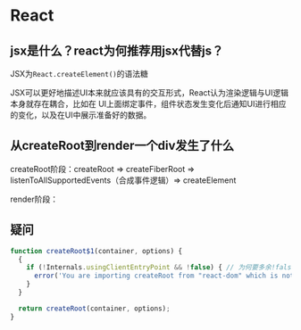# React

## jsx是什么？react为何推荐用jsx代替js？

JSX为`React.createElement()`的语法糖

JSX可以更好地描述UI本来就应该具有的交互形式，React认为渲染逻辑与UI逻辑本身就存在耦合，比如在
UI上面绑定事件，组件状态发生变化后通知UI进行相应的变化，以及在UI中展示准备好的数据。

## 从createRoot到render一个div发生了什么

createRoot阶段：createRoot => createFiberRoot => listenToAllSupportedEvents（合成事件逻辑）=> createElement

render阶段：

## 疑问

```javascript
function createRoot$1(container, options) {
  {
    if (!Internals.usingClientEntryPoint && !false) { // 为何要多余!false
      error('You are importing createRoot from "react-dom" which is not supported. ' + 'You should instead import it from "react-dom/client".');
    }
  }

  return createRoot(container, options);
}
```